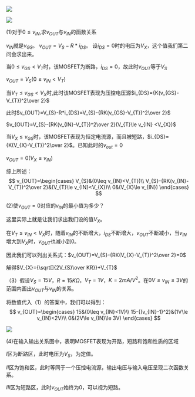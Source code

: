 ![](D:\study\dianzidianlu\讨论课\第一次讨论课\7.2question.jpg)

![](D:\study\dianzidianlu\讨论课\第一次讨论课\qq_pic_merged_1729402060803.jpg)

(1)对于$0\le v_{IN}$,求$v_{OUT}$与$v_{IN}$的函数关系

$v_{IN}$就是$v_{GS}$。          $v_{OUT}=V_{S}-R*i_{DS}$。     设$i_{DS}=0$时的电压为$V_{X}$，这个值我们第二问会求出来。

当$0\le v_{GS}<V_{T}$时，该MOSFET为断路，$i_{DS}=0$，故此时$v_{OUT}$等于$V_{S}$

$v_{OUT}=V_{S}(0\leq v_{IN}<V_{T})$

当$V_{T}\le v_{GS}<V_{X}$时,此时该MOSFET表现为压控电压源$i_{DS}={K(v_{GS}-V_{T})^2\over 2}$

此时$v_{OUT}=V_{S}-R*i_{DS}=V_{S}-{RK(v_{GS}-V_{T})^2\over 2}$

$v_{OUT}=V_{S}-{RK(v_{IN}-V_{T})^2\over 2}(V_{T}\le v_{IN} <V_{X})$

当$V_{X}\le v_{GS}$时，该MOSFET表现为恒定电流源，而且被短路，$i_{DS}={K(V_{X}-V_{T})^2\over 2}$。已知此时的$v_{out}=0$

$v_{OUT}=0(V_{X}\le v_{IN})$

综上所述：
$$
v_{OUT}=\begin{cases}
V_{S}&(0\leq v_{IN}<V_{T})\\
V_{S}-{RK(v_{IN}-V_{T})^2\over 2}&(V_{T}\le v_{IN}<V_{X})\\
0&(V_{X}\le v_{IN})
\end{cases}
$$


(2)使$v_{OUT}=0$对应的$v_{IN}$的最小值为多少？

这里实际上就是让我们求出我们设的值$V_{X}$。

在$V_{T}\le v_{IN}<V_{X}$时，随着$v_{IN}$的不断增大，$i_{DS}$不断增大，$v_{OUT}$不断减小，当$v_{IN}$增大到$V_{X}$时，$v_{OUT}$也减小到0。

因此我们可以列出关系式：$v_{OUT}=V_{S}-{RK(V_{X}-V_{T})^2\over 2}=0$

解得$V_{X}={\sqrt[]{2V_{S}\over KR}}+V_{T}$



（3）假设$V_{S}=15V$，$R=15K\Omega$，$V_{T}=1V$，$K=2mA/V^2$。在$0V\le v_{IN}\le 3V$的范围内画出$v_{OUT}$与$v_{IN}$的关系。

将数值代入（1）的答案中，我们可以得到：
$$
v_{OUT}=\begin{cases}
15&(0\leq v_{IN}<1V)\\
15-{(v_{IN}-1)^2}&(1V\le v_{IN}<2V)\\
0&(2V\le v_{IN}\le 3V)
\end{cases}
$$


![](C:\Users\31000\Downloads\IMG_20241020_153542_edit_155653087298643.jpg)



(4)在输入输出关系图中，表明MOSFET表现为开路，短路和饱和性质的区域

$I$区为断路区，此时电压为$V_{S}$，为定值。

$II$区为饱和区，此时等同于一个压控电流源，输出电压与输入电压呈现二次函数关系。

$III$区为短路区，此时$v_{OUT}$始终为0，可以视为短路。





